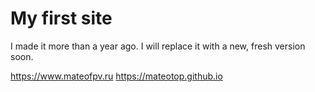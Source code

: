 # My first site

I made it more than a year ago. I will replace it with a new, fresh version soon.

https://www.mateofpv.ru
https://mateotop.github.io  